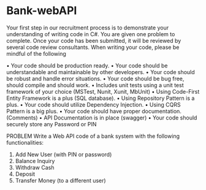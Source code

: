 # Bank-webAPI

Your first step in our recruitment process is to demonstrate your understanding of writing code in C#.  You are given one problem to complete.  Once your code has been submitted, it will be reviewed by several code review consultants.
When writing your code, please be mindful of the following

•	Your code should be production ready.
•	Your code should be understandable and maintainable by other developers.
•	Your code should be robust and handle error situations.
•	Your code should be bug free, should compile and should work.
•	Includes unit tests using a unit test framework of your choice (MSTest, Nunit, Xunit, MbUnit)
•	Using Code-First Entity Framework is a plus (SQL database).
•	Using Repository Pattern is a plus.
•	Your code should utilize Dependency Injection.
•	Using CQRS Pattern is a big plus.
•	Your code should have proper documentation. (Comments)
•	API Documentation is in place (swagger)
•	Your code should securely store any Password or PIN

 

PROBLEM
Write a Web API code of a bank system with the following functionalities:
1.	Add New User (with PIN or password)
2.	Balance Inquiry
3.	Withdraw Cash
4.	Deposit
5.	Transfer Money (to a different user)
